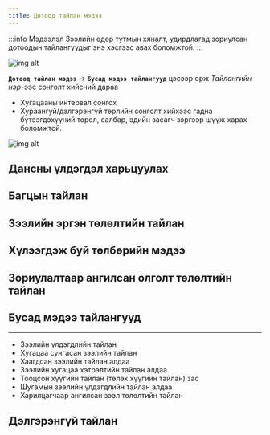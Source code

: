 ```yaml
---
title: Дотоод тайлан мэдээ
---
```

:::info Мэдээлэл
Зээлийн өдөр тутмын хяналт, удирдлагад зориулсан дотоодын тайлангуудыг энэ хэсгээс авах боломжтой.
:::

![img alt](/img/doTailan.png)

**`Дотоод тайлан мэдээ`** -> **`Бусад мэдээ тайлангууд`** цэсээр орж _Тайлангийн нэр_-ээс сонголт хийсний дараа 
- Хугацааны интервал сонгох
- Хураангуй/дэлгэрэнгүй төрлийн сонголт хийхээс гадна бүтээгдэхүүний төрөл, салбар, эдийн засагч зэргээр шүүж харах боломжтой. 
 
![img alt](/img/image-47.png)

## Дансны үлдэгдэл харьцуулах 
## Багцын тайлан 
## Зээлийн эргэн төлөлтийн тайлан
## Хүлээгдэж буй төлбөрийн мэдээ 
## Зориулалтаар ангилсан олголт төлөлтийн тайлан 
## Бусад мэдээ тайлангууд 
---
- Зээлийн үлдэгдлийн тайлан 
- Хугацаа сунгасан зээлийн тайлан 
- Хаагдсан зээлийн тайлан алдаа 
- Зээлийн хугацаа хэтрэлтийн тайлан алдаа 
- Тооцсон хүүгийн тайлан (төлөх хүүгийн тайлан) зас
- Шугамын зээлийн үлдэгдлийн тайлан алдаа 
- Харилцагчаар ангилсан зээл төлөлтийн тайлан

## Дэлгэрэнгүй тайлан

